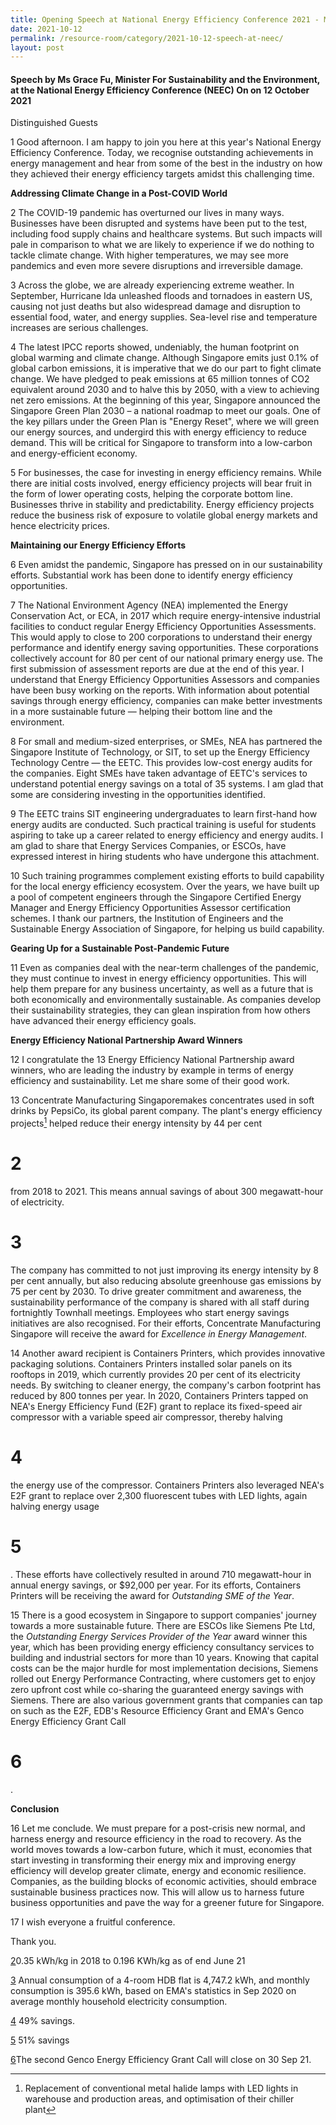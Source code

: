 ```yaml
---
title: Opening Speech at National Energy Efficiency Conference 2021 - Ms Grace Fu
date: 2021-10-12
permalink: /resource-room/category/2021-10-12-speech-at-neec/
layout: post
---
```


#### Speech by Ms Grace Fu, Minister For Sustainability and the Environment, at the National Energy Efficiency Conference (NEEC) On on 12 October 2021

Distinguished Guests

1 Good afternoon. I am happy to join you here at this year&#39;s National Energy Efficiency Conference. Today, we recognise outstanding achievements in energy management and hear from some of the best in the industry on how they achieved their energy efficiency targets amidst this challenging time.

**Addressing Climate Change in a Post-COVID World**

2 The COVID-19 pandemic has overturned our lives in many ways. Businesses have been disrupted and systems have been put to the test, including food supply chains and healthcare systems. But such impacts will pale in comparison to what we are likely to experience if we do nothing to tackle climate change. With higher temperatures, we may see more pandemics and even more severe disruptions and irreversible damage.

3 Across the globe, we are already experiencing extreme weather. In September, Hurricane Ida unleashed floods and tornadoes in eastern US, causing not just deaths but also widespread damage and disruption to essential food, water, and energy supplies. Sea-level rise and temperature increases are serious challenges.

4 The latest IPCC reports showed, undeniably, the human footprint on global warming and climate change. Although Singapore emits just 0.1% of global carbon emissions, it is imperative that we do our part to fight climate change. We have pledged to peak emissions at 65 million tonnes of CO2 equivalent around 2030 and to halve this by 2050, with a view to achieving net zero emissions. At the beginning of this year, Singapore announced the Singapore Green Plan 2030 – a national roadmap to meet our goals. One of the key pillars under the Green Plan is &quot;Energy Reset&quot;, where we will green our energy sources, and undergird this with energy efficiency to reduce demand. This will be critical for Singapore to transform into a low-carbon and energy-efficient economy.

5 For businesses, the case for investing in energy efficiency remains. While there are initial costs involved, energy efficiency projects will bear fruit in the form of lower operating costs, helping the corporate bottom line. Businesses thrive in stability and predictability. Energy efficiency projects reduce the business risk of exposure to volatile global energy markets and hence electricity prices.

**Maintaining our Energy Efficiency Efforts**

6 Even amidst the pandemic, Singapore has pressed on in our sustainability efforts. Substantial work has been done to identify energy efficiency opportunities.

7 The National Environment Agency (NEA) implemented the Energy Conservation Act, or ECA, in 2017 which require energy-intensive industrial facilities to conduct regular Energy Efficiency Opportunities Assessments. This would apply to close to 200 corporations to understand their energy performance and identify energy saving opportunities. These corporations collectively account for 80 per cent of our national primary energy use. The first submission of assessment reports are due at the end of this year. I understand that Energy Efficiency Opportunities Assessors and companies have been busy working on the reports. With information about potential savings through energy efficiency, companies can make better investments in a more sustainable future — helping their bottom line and the environment.

8 For small and medium-sized enterprises, or SMEs, NEA has partnered the Singapore Institute of Technology, or SIT, to set up the Energy Efficiency Technology Centre — the EETC. This provides low-cost energy audits for the companies. Eight SMEs have taken advantage of EETC&#39;s services to understand potential energy savings on a total of 35 systems. I am glad that some are considering investing in the opportunities identified.

9 The EETC trains SIT engineering undergraduates to learn first-hand how energy audits are conducted. Such practical training is useful for students aspiring to take up a career related to energy efficiency and energy audits. I am glad to share that Energy Services Companies, or ESCOs, have expressed interest in hiring students who have undergone this attachment.

10 Such training programmes complement existing efforts to build capability for the local energy efficiency ecosystem. Over the years, we have built up a pool of competent engineers through the Singapore Certified Energy Manager and Energy Efficiency Opportunities Assessor certification schemes. I thank our partners, the Institution of Engineers and the Sustainable Energy Association of Singapore, for helping us build capability.

**Gearing Up for a Sustainable Post-Pandemic Future**

11 Even as companies deal with the near-term challenges of the pandemic, they must continue to invest in energy efficiency opportunities. This will help them prepare for any business uncertainty, as well as a future that is both economically and environmentally sustainable. As companies develop their sustainability strategies, they can glean inspiration from how others have advanced their energy efficiency goals.

**Energy Efficiency National Partnership Award Winners**

 12 I congratulate the 13 Energy Efficiency National Partnership award winners, who are leading the industry by example in terms of energy efficiency and sustainability. Let me share some of their good work.

13 Concentrate Manufacturing Singaporemakes concentrates used in soft drinks by PepsiCo, its global parent company. The plant&#39;s energy efficiency projects[^1] helped reduce their energy intensity by 44 per cent
# 2
 from 2018 to 2021. This means annual savings of about 300 megawatt-hour of electricity.
# 3
 The company has committed to not just improving its energy intensity by 8 per cent annually, but also reducing absolute greenhouse gas emissions by 75 per cent by 2030. To drive greater commitment and awareness, the sustainability performance of the company is shared with all staff during fortnightly Townhall meetings. Employees who start energy savings initiatives are also recognised. For their efforts, Concentrate Manufacturing Singapore will receive the award for _Excellence in Energy Management_.

14 Another award recipient is Containers Printers, which provides innovative packaging solutions. Containers Printers installed solar panels on its rooftops in 2019, which currently provides 20 per cent of its electricity needs. By switching to cleaner energy, the company&#39;s carbon footprint has reduced by 800 tonnes per year. In 2020, Containers Printers tapped on NEA&#39;s Energy Efficiency Fund (E2F) grant to replace its fixed-speed air compressor with a variable speed air compressor, thereby halving
# 4
 the energy use of the compressor. Containers Printers also leveraged NEA&#39;s E2F grant to replace over 2,300 fluorescent tubes with LED lights, again halving energy usage
# 5
. These efforts have collectively resulted in around 710 megawatt-hour in annual energy savings, or $92,000 per year. For its efforts, Containers Printers will be receiving the award for _Outstanding SME of the Year_.

15 There is a good ecosystem in Singapore to support companies&#39; journey towards a more sustainable future. There are ESCOs like Siemens Pte Ltd, the _Outstanding Energy Services Provider of the Year_ award winner this year, which has been providing energy efficiency consultancy services to building and industrial sectors for more than 10 years. Knowing that capital costs can be the major hurdle for most implementation decisions, Siemens rolled out Energy Performance Contracting, where customers get to enjoy zero upfront cost while co-sharing the guaranteed energy savings with Siemens. There are also various government grants that companies can tap on such as the E2F, EDB&#39;s Resource Efficiency Grant and EMA&#39;s Genco Energy Efficiency Grant Call
# 6
.

**Conclusion**

16 Let me conclude. We must prepare for a post-crisis new normal, and harness energy and resource efficiency in the road to recovery. As the world moves towards a low-carbon future, which it must, economies that start investing in transforming their energy mix and improving energy efficiency will develop greater climate, energy and economic resilience. Companies, as the building blocks of economic activities, should embrace sustainable business practices now. This will allow us to harness future business opportunities and pave the way for a greener future for Singapore.

17 I wish everyone a fruitful conference.

Thank you.

[^1]:Replacement of conventional metal halide lamps with LED lights in warehouse and production areas, and optimisation of their chiller plant

[2](#sdfootnote2anc)0.35 kWh/kg in 2018 to 0.196 KWh/kg as of end June 21

[3](#sdfootnote3anc) Annual consumption of a 4-room HDB flat is 4,747.2 kWh, and monthly consumption is 395.6 kWh, based on EMA&#39;s statistics in Sep 2020 on average monthly household electricity consumption.

[4](#sdfootnote4anc) 49% savings.

[5](#sdfootnote5anc) 51% savings

[6](#sdfootnote6anc)The second Genco Energy Efficiency Grant Call will close on 30 Sep 21.
